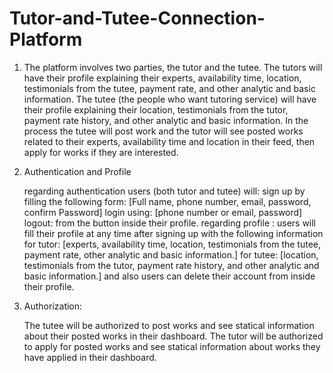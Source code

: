# Tutor-and-Tutee-Connection-Platform
1) The platform involves two parties, the tutor and the tutee.
    The tutors will have their profile explaining their experts, availability time, location, testimonials from the tutee, payment rate, and other analytic and basic information.
    The tutee (the people who want tutoring service) will have their profile explaining their location,   testimonials from the tutor, payment rate history, and other analytic and basic information.
    In the process the tutee will post work and the tutor will see posted works related to their experts, availability time and location in their feed, then apply for works if they are interested.
 
2) Authentication and Profile

    regarding authentication users (both tutor and tutee) will:
      sign up by filling the following form: [Full name, phone number, email, password, confirm Password]
      login using: [phone number or email, password]
      logout: from the button inside their profile.
    regarding  profile : users will fill their profile at any time after signing up with the following information
      for tutor: [experts, availability time, location, testimonials from the tutee, payment rate, other analytic and basic information.]
      for tutee: [location, testimonials from the tutor, payment rate history, and other analytic and basic information.]
    and also users can delete their account from inside their profile.

3) Authorization:

    The tutee will be authorized to post works and see statical information  about their posted works in their dashboard.
    The tutor will be authorized to apply for posted works and see statical information  about works they have applied  in their dashboard.
